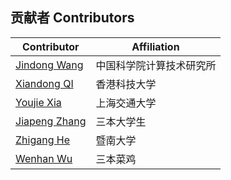 ## 贡献者 Contributors

| Contributor | Affiliation |
| ----------- | ----------- |
| [Jindong Wang](http://jd92.wang) | 中国科学院计算技术研究所 |
| [Xiandong QI](https://xiandong79.github.io) | 香港科技大学 |
| [Youjie Xia](https://youjiexia.github.io) | 上海交通大学 |
| [Jiapeng Zhang](https://www.zhihu.com/people/jiapengzhang) | 三本大学生 |
| [Zhigang He](https://github.com/Hochikong) | 暨南大学 |
| [Wenhan Wu](https://github.com/wwh2259253) | 三本菜鸡 |






















 


